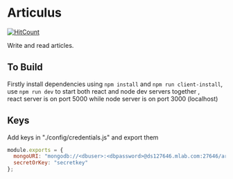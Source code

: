 # Articulus

[![HitCount](http://hits.dwyl.io/Alma-Libre/articulus.svg)](http://hits.dwyl.io/Alma-Libre/articulus)

Write and read articles.

## To Build

Firstly install dependencies using `npm install` and `npm run client-install`, use `npm run dev` to start both react and node dev servers together , \
react server is on port 5000 while node server is on port 3000 (localhost)

## Keys

Add keys in "./config/credentials.js" and export them

```javascript
module.exports = {
  mongoURI: "mongodb://<dbuser>:<dbpassword>@ds127646.mlab.com:27646/articulus",
  secretOrKey: "secretkey"
};
```
